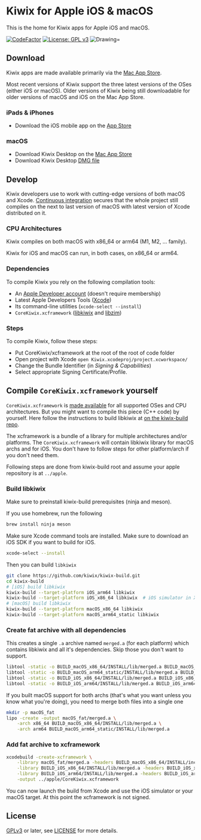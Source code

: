 # Kiwix for Apple iOS & macOS

This is the home for Kiwix apps for Apple iOS and macOS.

[![CodeFactor](https://www.codefactor.io/repository/github/kiwix/apple/badge)](https://www.codefactor.io/repository/github/kiwix/apple)
[![License: GPL v3](https://img.shields.io/badge/License-GPLv3-blue.svg)](https://www.gnu.org/licenses/gpl-3.0)
<img src="https://img.shields.io/badge/Swift-5.2-orange.svg" alt="Drawing="/>

## Download

Kiwix apps are made available primarily via the [Mac App
Store](https://macos.kiwix.org).

Most recent versions of Kiwix support the three latest versions of the
OSes (either iOS or macOS). Older versions of Kiwix being still
downloadable for older versions of macOS and iOS on the Mac App Store.

### iPads & iPhones ###
- Download the iOS mobile app on the [App Store](https://ios.kiwix.org)

### macOS ###
- Download Kiwix Desktop on the [Mac App Store](https://macos.kiwix.org)
- Download Kiwix Desktop [DMG file](https://download.kiwix.org/release/kiwix-desktop-macos/kiwix-desktop-macos.dmg)

## Develop

Kiwix developers use to work with cutting-edge versions of both macOS
and Xcode. [Continuous
integration](https://en.wikipedia.org/wiki/Continuous_integration)
secures that the whole project still compiles on the next to last
version of macOS with latest version of Xcode distributed on it.

### CPU Architectures

Kiwix compiles on both macOS with x86_64 or arm64 (M1, M2, ... family).

Kiwix for iOS and macOS can run, in both cases, on x86_64 or arm64.

### Dependencies

To compile Kiwix you rely on the following compilation tools:
* An [Apple Developer account](https://developer.apple.com) (doesn't require membership)
* Latest Apple Developers Tools ([Xcode](https://developer.apple.com/xcode/))
* Its command-line utilities (`xcode-select --install`)
* `CoreKiwix.xcframework` ([libkiwix](https://github.com/kiwix/libkiwix) and [libzim](https://github.com/openzim/libzim))

### Steps

To compile Kiwix, follow these steps:
* Put CoreKiwix/xcframework at the root of the root of code folder
* Open project with Xcode `open Kiwix.xcodeproj/project.xcworkspace/`
* Change the Bundle Identifier (in *Signing & Capabilities*)
* Select appropriate Signing Certificate/Profile.

## Compile `CoreKiwix.xcframework` yourself

`CoreKiwix.xcframework` is [made
available](https://dev.kiwix.org/apple/CoreKiwix.xcframework.zip) for
all supported OSes and CPU architectures. But you might want to
compile this piece (C++ code) by yourself. Here follow the
instructions to build libkiwix at [on the kiwix-build
repo](https://github.com/kiwix/kiwix-build).

The xcframework is a bundle of a library for multiple architectures
and/or platforms. The `CoreKiwix.xcframework` will contain libkiwix
library for macOS archs and for iOS. You don't have to follow steps
for other platform/arch if you don't need them.

Following steps are done from kiwix-build root and assume your apple
repository is at `../apple`.

### Build libkiwix

Make sure to preinstall kiwix-build prerequisites (ninja and meson).

If you use homebrew, run the following

```sh
brew install ninja meson
```

Make sure Xcode command tools are installed. Make sure to download an
iOS SDK if you want to build for iOS.

```sh
xcode-select --install
```

Then you can build `libkiwix` 

```sh
git clone https://github.com/kiwix/kiwix-build.git
cd kiwix-build
# [iOS] build libkiwix
kiwix-build --target-platform iOS_arm64 libkiwix
kiwix-build --target-platform iOS_x86_64 libkiwix  # iOS simulator in Xcode
# [macOS] build libkiwix
kiwix-build --target-platform macOS_x86_64 libkiwix
kiwix-build --target-platform macOS_arm64_static libkiwix
```

### Create fat archive with all dependencies

This creates a single `.a` archive named `merged.a` (for each
platform) which contains libkiwix and all it's dependencies.  Skip
those you don't want to support.

```sh
libtool -static -o BUILD_macOS_x86_64/INSTALL/lib/merged.a BUILD_macOS_x86_64/INSTALL/lib/*.a
libtool -static -o BUILD_macOS_arm64_static/INSTALL/lib/merged.a BUILD_macOS_arm64_static/INSTALL/lib/*.a
libtool -static -o BUILD_iOS_x86_64/INSTALL/lib/merged.a BUILD_iOS_x86_64/INSTALL/lib/*.a
libtool -static -o BUILD_iOS_arm64/INSTALL/lib/merged.a BUILD_iOS_arm64/INSTALL/lib/*.a
```

If you built macOS support for both archs (that's what you want unless
you know what you're doing), you need to merge both files into a
single one

```sh
mkdir -p macOS_fat
lipo -create -output macOS_fat/merged.a \
	-arch x86_64 BUILD_macOS_x86_64/INSTALL/lib/merged.a \
	-arch arm64 BUILD_macOS_arm64_static/INSTALL/lib/merged.a
```

### Add fat archive to xcframework

```sh
xcodebuild -create-xcframework \
	-library macOS_fat/merged.a -headers BUILD_macOS_x86_64/INSTALL/include \
	-library BUILD_iOS_x86_64/INSTALL/lib/merged.a -headers BUILD_iOS_x86_64/INSTALL/include \
	-library BUILD_iOS_arm64/INSTALL/lib/merged.a -headers BUILD_iOS_arm64/INSTALL/include \
	-output ../apple/CoreKiwix.xcframework
```

You can now launch the build from Xcode and use the iOS simulator or
your macOS target. At this point the xcframework is not signed.

## License

[GPLv3](https://www.gnu.org/licenses/gpl-3.0) or later, see
[LICENSE](LICENSE) for more details.